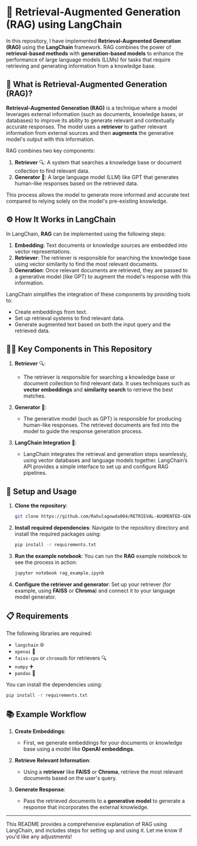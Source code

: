 # 🚀 Retrieval-Augmented Generation (RAG) using LangChain

In this repository, I have implemented **Retrieval-Augmented Generation (RAG)** using the **LangChain** framework. RAG combines the power of **retrieval-based methods** with **generation-based models** to enhance the performance of large language models (LLMs) for tasks that require retrieving and generating information from a knowledge base.

## 🔑 What is Retrieval-Augmented Generation (RAG)?

**Retrieval-Augmented Generation (RAG)** is a technique where a model leverages external information (such as documents, knowledge bases, or databases) to improve its ability to generate relevant and contextually accurate responses. The model uses a **retriever** to gather relevant information from external sources and then **augments** the generative model's output with this information.

RAG combines two key components:
1. **Retriever** 🔍: A system that searches a knowledge base or document collection to find relevant data.
2. **Generator** 📝: A large language model (LLM) like GPT that generates human-like responses based on the retrieved data.

This process allows the model to generate more informed and accurate text compared to relying solely on the model's pre-existing knowledge.

## ⚙️ How It Works in LangChain

In LangChain, **RAG** can be implemented using the following steps:
1. **Embedding**: Text documents or knowledge sources are embedded into vector representations.
2. **Retriever**: The retriever is responsible for searching the knowledge base using vector similarity to find the most relevant documents.
3. **Generation**: Once relevant documents are retrieved, they are passed to a generative model (like GPT) to augment the model's response with this information.

LangChain simplifies the integration of these components by providing tools to:
- Create embeddings from text.
- Set up retrieval systems to find relevant data.
- Generate augmented text based on both the input query and the retrieved data.

## 🧑‍💻 Key Components in This Repository

1. **Retriever** 🔍:
   - The retriever is responsible for searching a knowledge base or document collection to find relevant data. It uses techniques such as **vector embeddings** and **similarity search** to retrieve the best matches.

2. **Generator** 📝:
   - The generative model (such as GPT) is responsible for producing human-like responses. The retrieved documents are fed into the model to guide the response generation process.

3. **LangChain Integration** 🔗:
   - LangChain integrates the retrieval and generation steps seamlessly, using vector databases and language models together. LangChain’s API provides a simple interface to set up and configure RAG pipelines.

## 🚀 Setup and Usage

1. **Clone the repository**:
   ```bash
   git clone https://github.com/Rahulagowda004/RETRIEVAL-AUGMENTED-GENERATION.git
   ```

2. **Install required dependencies**:
   Navigate to the repository directory and install the required packages using:
   ```bash
   pip install -r requirements.txt
   ```

3. **Run the example notebook**:
   You can run the **RAG** example notebook to see the process in action:
   ```bash
   jupyter notebook rag_example.ipynb
   ```

4. **Configure the retriever and generator**:
   Set up your retriever (for example, using **FAISS** or **Chroma**) and connect it to your language model generator.

## 📋 Requirements

The following libraries are required:
- `langchain` 🌐
- `openai` 💬
- `faiss-cpu` or `chromadb` for retrievers 🔍
- `numpy` ➕
- `pandas` 🐼

You can install the dependencies using:
```bash
pip install -r requirements.txt
```

## 📚 Example Workflow

1. **Create Embeddings**:
   - First, we generate embeddings for your documents or knowledge base using a model like **OpenAI embeddings**.

2. **Retrieve Relevant Information**:
   - Using a **retriever** like **FAISS** or **Chroma**, retrieve the most relevant documents based on the user's query.

3. **Generate Response**:
   - Pass the retrieved documents to a **generative model** to generate a response that incorporates the external knowledge.

---

This README provides a comprehensive explanation of RAG using LangChain, and includes steps for setting up and using it. Let me know if you'd like any adjustments!
